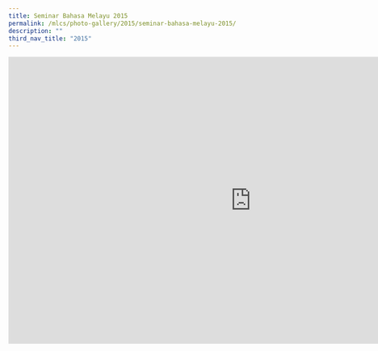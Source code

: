 ```yaml
---
title: Seminar Bahasa Melayu 2015
permalink: /mlcs/photo-gallery/2015/seminar-bahasa-melayu-2015/
description: ""
third_nav_title: "2015"
---
```

<iframe allowfullscreen="true" height="569" width="960" frameborder="0" src="https://docs.google.com/presentation/d/e/2PACX-1vTsKF-W-2N-vVFyOmDw-DmDO0OFvJpc7YZC8ELnzT-lRlTYrzKPhB6lSB11m6nS0J4S_hEbQhdTGRDv/embed?start=true&amp;loop=true&amp;delayms=5000"></iframe>